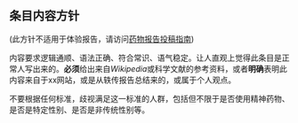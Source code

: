 ## 条目内容方针

(此方针不适用于体验报告，请访问[药物报告投稿指南](https://github.com/SalviaSWC/FreeODwiki/blob/main/%E5%85%B3%E4%BA%8E%E6%9C%AC%E7%AB%99/%E8%8D%AF%E7%89%A9%E6%8A%A5%E5%91%8A%E6%8A%95%E7%A8%BF%E6%8C%87%E5%8D%97.md "药物报告投稿指南"))

内容要求逻辑通顺、语法正确、符合常识、语气稳定。让人直观上觉得此条目是正常人写出来的。**必须**给出来自*Wikipedia*或科学文献的参考资料，或者**明确**表明此内容来自于xx网站，或是从轶传报告总结来的，或属于个人观点。

不要根据任何标准，歧视满足这一标准的人群，包括但不限于是否使用精神药物、是否是特定性别、是否是非传统性别等。

